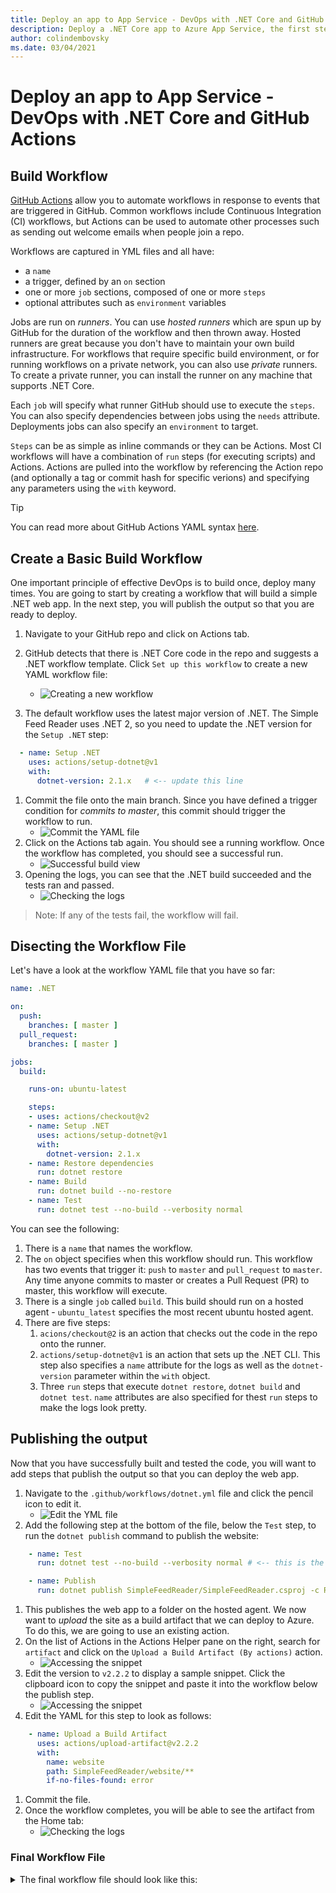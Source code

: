 ```yaml
---
title: Deploy an app to App Service - DevOps with .NET Core and GitHub Actions
description: Deploy a .NET Core app to Azure App Service, the first step for DevOps with .NET Core and GitHub Actions.
author: colindembovsky
ms.date: 03/04/2021
---
```

# Deploy an app to App Service - DevOps with .NET Core and GitHub Actions

## Build Workflow
[GitHub Actions](https://github.com/features/actions) allow you to automate workflows in response to events that are triggered in GitHub. Common workflows include Continuous Integration (CI) workflows, but Actions can be used to automate other processes such as sending out welcome emails when people join a repo.

Workflows are captured in YML files and all have:
- a `name`
- a trigger, defined by an `on` section
- one or more `job` sections, composed of one or more `steps`
- optional attributes such as `environment` variables

Jobs are run on _runners_. You can use _hosted runners_ which are spun up by GitHub for the duration of the workflow and then thrown away. Hosted runners are great because you don't have to maintain your own build infrastructure. For workflows that require specific build environment, or for running workflows on a private network, you can also use _private_ runners. To create a private runner, you can install the runner on any machine that supports .NET Core.

Each `job` will specify what runner GitHub should use to execute the `steps`. You can also specify dependencies between jobs using the `needs` attribute. Deployments jobs can also specify an `environment` to target.

`Steps` can be as simple as inline commands or they can be Actions. Most CI workflows will have a combination of `run` steps (for executing scripts) and Actions. Actions are pulled into the workflow by referencing the Action repo (and optionally a tag or commit hash for specific verions) and specifying any parameters using the `with` keyword.

> [!TIP]
> You can read more about GitHub Actions YAML syntax [here](https://docs.github.com/en/actions/reference/workflow-syntax-for-github-actions).

## Create a Basic Build Workflow
One important principle of effective DevOps is to build once, deploy many times. You are going to start by creating a workflow that will build a simple .NET web app. In the next step, you will publish the output so that you are ready to deploy.

1. Navigate to your GitHub repo and click on Actions tab.
1. GitHub detects that there is .NET Core code in the repo and suggests a .NET workflow template. Click `Set up this workflow` to create a new YAML workflow file:

   - ![Creating a new workflow](images/build/new-action.jpg)

1. The default workflow uses the latest major version of .NET. The Simple Feed Reader uses .NET 2, so you need to update the .NET version for the `Setup .NET` step:
```yml
  - name: Setup .NET
    uses: actions/setup-dotnet@v1
    with:
      dotnet-version: 2.1.x   # <-- update this line
```
1. Commit the file onto the main branch. Since you have defined a trigger condition for _commits to master_, this commit should trigger the workflow to run.
    - ![Commit the YAML file](images/build/commit-workflow.jpg)
1. Click on the Actions tab again. You should see a running workflow. Once the workflow has completed, you should see a successful run.
    - ![Successful build view](images/build/build-action-success.jpg)
1. Opening the logs, you can see that the .NET build succeeded and the tests ran and passed.
    - ![Checking the logs](images/build/build-action-success-logs.jpg)
> Note: If any of the tests fail, the workflow will fail.

## Disecting the Workflow File
Let's have a look at the workflow YAML file that you have so far:
```yml
name: .NET

on:
  push:
    branches: [ master ]
  pull_request:
    branches: [ master ]

jobs:
  build:

    runs-on: ubuntu-latest

    steps:
    - uses: actions/checkout@v2
    - name: Setup .NET
      uses: actions/setup-dotnet@v1
      with:
        dotnet-version: 2.1.x
    - name: Restore dependencies
      run: dotnet restore
    - name: Build
      run: dotnet build --no-restore
    - name: Test
      run: dotnet test --no-build --verbosity normal
```
You can see the following:
1. There is a `name` that names the workflow.
1. The `on` object specifies when this workflow should run. This workflow has two events that trigger it: `push` to `master` and `pull_request` to `master`. Any time anyone commits to master or creates a Pull Request (PR) to master, this workflow will execute.
1. There is a single `job` called `build`. This build should run on a hosted agent - `ubuntu_latest` specifies the most recent ubuntu hosted agent.
1. There are five steps:
    1. `acions/checkout@2` is an action that checks out the code in the repo onto the runner.
    1. `actions/setup-dotnet@v1` is an action that sets up the .NET CLI. This step also specifies a `name` attribute for the logs as well as the `dotnet-version` parameter within the `with` object.
    1. Three `run` steps that execute `dotnet restore`, `dotnet build` and `dotnet test`. `name` attributes are also specified for thest `run` steps to make the logs look pretty.

## Publishing the output
Now that you have successfully built and tested the code, you will want to add steps that publish the output so that you can deploy the web app. 
1. Navigate to the `.github/workflows/dotnet.yml` file and click the pencil icon to edit it.
    - ![Edit the YML file](images/build/click-edit.jpg)
1. Add the following step at the bottom of the file, below the `Test` step, to run the `dotnet publish` command to publish the website:
```yml
    - name: Test
      run: dotnet test --no-build --verbosity normal # <-- this is the current bottom line

    - name: Publish
      run: dotnet publish SimpleFeedReader/SimpleFeedReader.csproj -c Release -o website
```
1. This publishes the web app to a folder on the hosted agent. We now want to _upload_ the site as a build artifact that we can deploy to Azure. To do this, we are going to use an existing action.
1. On the list of Actions in the Actions Helper pane on the right, search for `artifact` and click on the `Upload a Build Artifact (By actions)` action.
    - ![Accessing the snippet](images/build/search-upload-artifact.jpg)
1. Edit the version to `v2.2.2` to display a sample snippet. Click the clipboard icon to copy the snippet and paste it into the workflow below the publish step.
    - ![Accessing the snippet](images/build/copy-snippet.jpg)
1. Edit the YAML for this step to look as follows:
```yml
    - name: Upload a Build Artifact
      uses: actions/upload-artifact@v2.2.2
      with:
        name: website
        path: SimpleFeedReader/website/**
        if-no-files-found: error
```
1. Commit the file.
1. Once the workflow completes, you will be able to see the artifact from the Home tab:
    - ![Checking the logs](images/build/view-uploaded-artifact.jpg)

### Final Workflow File
<details>
  <summary>The final workflow file should look like this:</summary>
  
```yml
name: .NET

on:
  push:
    branches: [ master ]
  pull_request:
    branches: [ master ]

jobs:
  build:

    runs-on: ubuntu-latest

    steps:
    - uses: actions/checkout@v2
    - name: Setup .NET
      uses: actions/setup-dotnet@v1
      with:
        dotnet-version: 2.1.x
    - name: Restore dependencies
      run: dotnet restore
    - name: Build
      run: dotnet build --no-restore
    - name: Test
      run: dotnet test --no-build --verbosity normal
    - name: Publish
      run: dotnet publish SimpleFeedReader/SimpleFeedReader.csproj -c Release -o website
    - name: Upload a Build Artifact
      uses: actions/upload-artifact@v2.2.2
      with:
        name: website
        path: SimpleFeedReader/website/**
        if-no-files-found: error
```

</details>